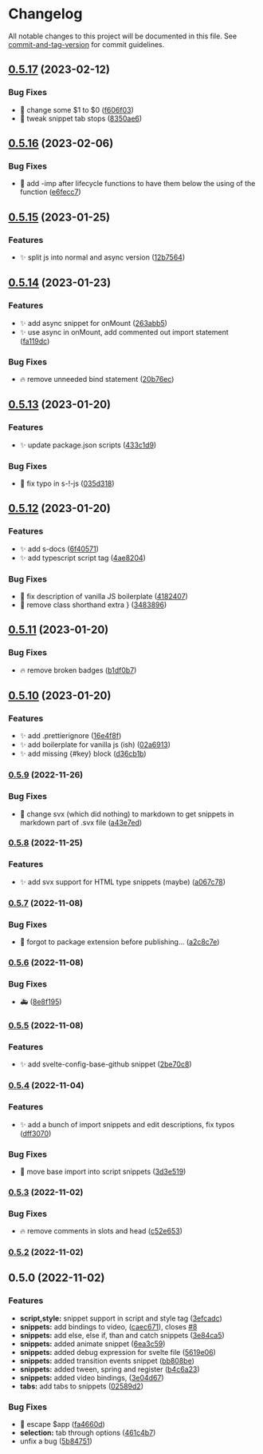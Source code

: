 # Changelog

All notable changes to this project will be documented in this file. See [commit-and-tag-version](https://github.com/absolute-version/commit-and-tag-version) for commit guidelines.

## [0.5.17](https://github.com/henrikvilhelmberglund/vscode-svelte-snippets/compare/v0.5.16...v0.5.17) (2023-02-12)


### Bug Fixes

* :bug: change some $1 to $0 ([f606f03](https://github.com/henrikvilhelmberglund/vscode-svelte-snippets/commit/f606f032237a21bd05a8d1848100f9075d4428c5))
* :bug: tweak snippet tab stops ([8350ae6](https://github.com/henrikvilhelmberglund/vscode-svelte-snippets/commit/8350ae688db843ca548717b4dd0135566a3fdfc8))

## [0.5.16](https://github.com/henrikvilhelmberglund/vscode-svelte-snippets/compare/v0.5.15...v0.5.16) (2023-02-06)


### Bug Fixes

* :art: add -imp after lifecycle functions to have them below the using of the function ([e6fecc7](https://github.com/henrikvilhelmberglund/vscode-svelte-snippets/commit/e6fecc7d9e847b52b8fc3228e2e2203e709e8b74))

## [0.5.15](https://github.com/henrikvilhelmberglund/vscode-svelte-snippets/compare/v0.5.14...v0.5.15) (2023-01-25)


### Features

* :sparkles: split js into normal and async version ([12b7564](https://github.com/henrikvilhelmberglund/vscode-svelte-snippets/commit/12b756494217f1e17ac86bff7fad082d61467395))

## [0.5.14](https://github.com/henrikvilhelmberglund/vscode-svelte-snippets/compare/v0.5.13...v0.5.14) (2023-01-23)


### Features

* :sparkles: add async snippet for onMount ([263abb5](https://github.com/henrikvilhelmberglund/vscode-svelte-snippets/commit/263abb5d3148380dd0f4e835d43beee6b3944e81))
* :sparkles: use async in onMount, add commented out import statement ([fa119dc](https://github.com/henrikvilhelmberglund/vscode-svelte-snippets/commit/fa119dcd7741aa2124ee2daded4eeb81a0b069be))


### Bug Fixes

* :fire: remove unneeded bind statement ([20b76ec](https://github.com/henrikvilhelmberglund/vscode-svelte-snippets/commit/20b76ecac858489be70a3056a3c4c515accc833b))

## [0.5.13](https://github.com/henrikvilhelmberglund/vscode-svelte-snippets/compare/v0.5.12...v0.5.13) (2023-01-20)


### Features

* :sparkles: update package.json scripts ([433c1d9](https://github.com/henrikvilhelmberglund/vscode-svelte-snippets/commit/433c1d902489bfc5f60de5fac218180f114a72db))


### Bug Fixes

* :bug: fix typo in s-!-js ([035d318](https://github.com/henrikvilhelmberglund/vscode-svelte-snippets/commit/035d318ee0b48158d5b07d69002a082c34104f1d))

## [0.5.12](https://github.com/henrikvilhelmberglund/vscode-svelte-snippets/compare/v0.5.11...v0.5.12) (2023-01-20)


### Features

* :sparkles: add s-docs ([6f40571](https://github.com/henrikvilhelmberglund/vscode-svelte-snippets/commit/6f40571d750fc27702e277cf0491abd4fdaf1967))
* :sparkles: add typescript script tag ([4ae8204](https://github.com/henrikvilhelmberglund/vscode-svelte-snippets/commit/4ae8204f0641eb0b800ae06d589119e6eb3473c2))


### Bug Fixes

* :art: fix description of vanilla JS boilerplate ([4182407](https://github.com/henrikvilhelmberglund/vscode-svelte-snippets/commit/4182407d728fefead0603dcc3782831090578642))
* :bug: remove class shorthand extra } ([3483896](https://github.com/henrikvilhelmberglund/vscode-svelte-snippets/commit/3483896c107134f2430a9d0690dbf5f7b76a4517))

## [0.5.11](https://github.com/henrikvilhelmberglund/vscode-svelte-snippets/compare/v0.5.10...v0.5.11) (2023-01-20)


### Bug Fixes

* :fire: remove broken badges ([b1df0b7](https://github.com/henrikvilhelmberglund/vscode-svelte-snippets/commit/b1df0b7e28e9d691cc83857d7d7b66e65901b2b5))

## [0.5.10](https://github.com/henrikvilhelmberglund/vscode-svelte-snippets/compare/v0.5.9...v0.5.10) (2023-01-20)


### Features

* :sparkles: add .prettierignore ([16e4f8f](https://github.com/henrikvilhelmberglund/vscode-svelte-snippets/commit/16e4f8ff3483ae56e1a775f9e51d91a9c7eec21b))
* :sparkles: add boilerplate for vanilla js (ish) ([02a6913](https://github.com/henrikvilhelmberglund/vscode-svelte-snippets/commit/02a6913aeba652bd8bdd0a4b800a890fd5061323))
* :sparkles: add missing {#key} block ([d36cb1b](https://github.com/henrikvilhelmberglund/vscode-svelte-snippets/commit/d36cb1b6edd2cc8389e8b767a68df0bfc31334cd))

### [0.5.9](https://github.com/henrikvilhelmberglund/vscode-svelte-snippets/compare/v0.5.8...v0.5.9) (2022-11-26)


### Bug Fixes

* :bug: change svx (which did nothing) to markdown to get snippets in markdown part of .svx file ([a43e7ed](https://github.com/henrikvilhelmberglund/vscode-svelte-snippets/commit/a43e7eddb1482769194477a76be85bb2ba7aa6ec))

### [0.5.8](https://github.com/henrikvilhelmberglund/vscode-svelte-snippets/compare/v0.5.7...v0.5.8) (2022-11-25)


### Features

* :sparkles: add svx support for HTML type snippets (maybe) ([a067c78](https://github.com/henrikvilhelmberglund/vscode-svelte-snippets/commit/a067c78286be0e4e32561d5cb009c940947f5d53))

### [0.5.7](https://github.com/henrikvilhelmberglund/vscode-svelte-snippets/compare/v0.5.6...v0.5.7) (2022-11-08)


### Bug Fixes

* :construction: forgot to package extension before publishing... ([a2c8c7e](https://github.com/henrikvilhelmberglund/vscode-svelte-snippets/commit/a2c8c7e787ba1e5b0083266dd3a1db646f890ecc))

### [0.5.6](https://github.com/henrikvilhelmberglund/vscode-svelte-snippets/compare/v0.5.5...v0.5.6) (2022-11-08)


### Bug Fixes

* :ambulance: ([8e8f195](https://github.com/henrikvilhelmberglund/vscode-svelte-snippets/commit/8e8f19503a43e85e234479cbb2aa8fc8d029bffa))

### [0.5.5](https://github.com/henrikvilhelmberglund/vscode-svelte-snippets/compare/v0.5.4...v0.5.5) (2022-11-08)


### Features

* :sparkles: add svelte-config-base-github snippet ([2be70c8](https://github.com/henrikvilhelmberglund/vscode-svelte-snippets/commit/2be70c8b889d9df1b9d0ec45b7a3ae9757ba472c))

### [0.5.4](https://github.com/henrikvilhelmberglund/vscode-svelte-snippets/compare/v0.5.3...v0.5.4) (2022-11-04)


### Features

* :sparkles: add a bunch of import snippets and edit descriptions, fix typos ([dff3070](https://github.com/henrikvilhelmberglund/vscode-svelte-snippets/commit/dff3070833c1050ebecaeadd29a8d86624904bfb))


### Bug Fixes

* :bug: move base import into script snippets ([3d3e519](https://github.com/henrikvilhelmberglund/vscode-svelte-snippets/commit/3d3e519f3b1582a7e90921d66a300656f435c182))

### [0.5.3](https://github.com/henrikvilhelmberglund/vscode-svelte-snippets/compare/v0.5.2...v0.5.3) (2022-11-02)


### Bug Fixes

* :fire: remove comments in slots and head ([c52e653](https://github.com/henrikvilhelmberglund/vscode-svelte-snippets/commit/c52e6535d7fae5b25ed2f31950a29e429c16c601))

### [0.5.2](https://github.com/henrikvilhelmberglund/vscode-svelte-snippets/compare/0.5.0...0.5.2) (2022-11-02)

## 0.5.0 (2022-11-02)


### Features

* **script,style:** snippet support in script and style tag ([3efcadc](https://github.com/henrikvilhelmberglund/vscode-svelte-snippets/commit/3efcadc746249e568285ef858f1af26aeaadf82e))
* **snippets:** add bindings to video, ([caec671](https://github.com/henrikvilhelmberglund/vscode-svelte-snippets/commit/caec671ddae232415d1770a27679bb6d115e4629)), closes [#8](https://github.com/henrikvilhelmberglund/vscode-svelte-snippets/issues/8)
* **snippets:** add else, else if, than and catch snippets ([3e84ca5](https://github.com/henrikvilhelmberglund/vscode-svelte-snippets/commit/3e84ca5b7de1f93f9d7369c2702803ac53364f34))
* **snippets:** added animate snippet ([6ea3c59](https://github.com/henrikvilhelmberglund/vscode-svelte-snippets/commit/6ea3c59493d87ce25c6c34e6b0355223d80ea302))
* **snippets:** added debug expression for svelte file ([5619e06](https://github.com/henrikvilhelmberglund/vscode-svelte-snippets/commit/5619e06abd982f4a767c58f29f48191fdc07f565))
* **snippets:** added transition events snippet ([bb808be](https://github.com/henrikvilhelmberglund/vscode-svelte-snippets/commit/bb808bed010d1a00b7595be2ef7788c92473ede4))
* **snippets:** added tween, spring and register ([b4c6a23](https://github.com/henrikvilhelmberglund/vscode-svelte-snippets/commit/b4c6a23edd50ea8f88f73faa77c2913e9963ffa3))
* **snippets:** added video bindings, ([3e04d67](https://github.com/henrikvilhelmberglund/vscode-svelte-snippets/commit/3e04d67e15505b614e0ff794b7f3e1c29c799daf))
* **tabs:** add tabs to snippets ([02589d2](https://github.com/henrikvilhelmberglund/vscode-svelte-snippets/commit/02589d23603bf6e34387dc497c9848346820a113))


### Bug Fixes

* :bug: escape $app ([fa4660d](https://github.com/henrikvilhelmberglund/vscode-svelte-snippets/commit/fa4660d527e7bb07ba4edc78d54652f9619f56bd))
* **selection:** tab through options ([461c4b7](https://github.com/henrikvilhelmberglund/vscode-svelte-snippets/commit/461c4b7b54d0f55183c148b6758f00144fcbcb3e))
* unfix a bug ([5b84751](https://github.com/henrikvilhelmberglund/vscode-svelte-snippets/commit/5b84751098fa9a86ea76ab997c9ae7805a215a58))
